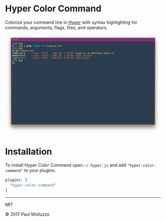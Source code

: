 # Hyper Color Command

Colorize your command line in [Hyper](https://hyper.is) with syntax highlighting for commands, arguments, flags, files, and operators.

![](./screenshot.png)

# Installation

To install Hyper Color Command open `~/.hyper.js` and add `"hyper-color-command"` to your plugins:

```js
plugins: [
  "hyper-color-command"
]
```

---

MIT

© 2017 Paul Molluzzo

